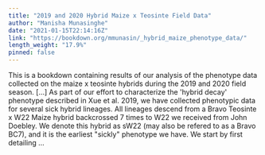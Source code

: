 ```yaml
---
title: "2019 and 2020 Hybrid Maize x Teosinte Field Data"
author: "Manisha Munasinghe"
date: "2021-01-15T22:14:16Z"
link: "https://bookdown.org/mmunasin/_hybrid_maize_phenotype_data/"
length_weight: "17.9%"
pinned: false
---
```


This is a bookdown containing results of our analysis of the phenotype data collected on the maize x teosinte hybrids during the 2019 and 2020 field season. [...] As part of our effort to characterize the 'hybrid decay' phenotype described in Xue et al. 2019, we have collected phenotypic data for several sick hybrid lineages. All lineages descend from a Bravo Teosinte x W22 Maize hybrid backcrossed 7 times to W22 we received from John Doebley. We denote this hybrid as sW22 (may also be refered to as a Bravo BC7), and it is the earliest "sickly" phenotype we have. We start by first detailing ...
